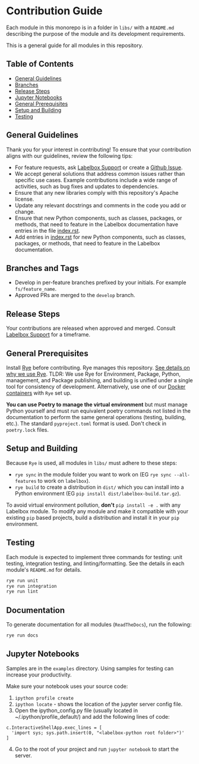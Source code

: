 # Contribution Guide

Each module in this monorepo is in a folder in `libs/` with a `README.md` describing the purpose of the module and its development requirements. 

This is a general guide for all modules in this repository.

## Table of Contents

- [General Guidelines](#general-guidelines)
- [Branches](#branches-and-tags)
- [Release Steps](#release-steps)
- [Jupyter Notebooks](#jupyter-notebooks)
- [General Prerequisites](#general-prerequisites)
- [Setup and Building](#setup-and-building)
- [Testing](#testing)

## General Guidelines

Thank you for your interest in contributing! To ensure that your contribution aligns with our guidelines, review the following tips:

* For feature requests, ask [Labelbox Support](https://docs.labelbox.com/docs/contacting-customer-support) or create a [Github Issue](https://github.com/Labelbox/labelbox-python/issues).
* We accept general solutions that address common issues rather than specific use cases. Example contributions include a wide range of activities, such as bug fixes and updates to dependencies.
* Ensure that any new libraries comply with this repository's Apache license.
* Update any relevant docstrings and comments in the code you add or change.
* Ensure that new Python components, such as classes, packages, or methods, that need to feature in the Labelbox documentation have entries in the file [index.rst](https://github.com/Labelbox/labelbox-python/blob/develop/docs/source/index.rst).
* Add entries in [index.rst](https://github.com/Labelbox/labelbox-python/blob/develop/docs/source/index.rst) for new Python components, such as classes, packages, or methods, that need to feature in the Labelbox documentation.

## Branches and Tags

* Develop in per-feature branches prefixed by your initials. For example `fs/feature_name`.
* Approved PRs are merged to the `develop` branch.

## Release Steps

Your contributions are released when approved and merged. Consult [Labelbox Support](https://docs.labelbox.com/docs/contacting-customer-support) for a timeframe.

## General Prerequisites

Install [Rye](https://rye-up.com/) before contributing. Rye manages this repository. [See details on why we use Rye](https://alpopkes.com/posts/python/packaging_tools/). TLDR: We use Rye for Environment, Package, Python, management, and Package publishing, and building is unified under a single tool for consistency of development. Alternatively, use one of our [Docker containers](https://github.com/Labelbox/labelbox-python/pkgs/container/labelbox-python) with `Rye` set up.

**You can use Poetry to manage the virtual environment** but must manage Python yourself and must run equivalent poetry commands not listed in the documentation to perform the same general operations (testing, building, etc.). The standard `pyproject.toml` format is used. Don't check in `poetry.lock` files.

## Setup and Building

Because `Rye` is used, all modules in `libs/` must adhere to these steps:

* `rye sync` in the module folder you want to work on (EG `rye sync --all-features` to work on `labelbox`).
* `rye build` to create a distribution in `dist/` which you can install into a Python environment (EG `pip install dist/labelbox-build.tar.gz`).

To avoid virtual environment pollution, **don't** `pip install -e .` with any Labelbox module. To modify any module and make it compatible with your existing `pip` based projects, build a distribution and install it in your `pip` environment.

## Testing

Each module is expected to implement three commands for testing: unit testing, integration testing, and linting/formatting. See the details in each module's `README.md` for details.

```bash
rye run unit
rye run integration
rye run lint
```

## Documentation

To generate documentation for all modules (`ReadTheDocs`), run the following:

```bash
rye run docs
```

## Jupyter Notebooks

Samples are in the `examples` directory. Using samples for testing can increase your productivity.

Make sure your notebook uses your source code:
1. `ipython profile create`
2. `ipython locate` - shows the location of the jupyter server config file.
3. Open the ipython_config.py file (usually located in ~/.ipython/profile_default/) and add the following lines of code: 
```
c.InteractiveShellApp.exec_lines = [
  'import sys; sys.path.insert(0, "<labelbox-python root folder>")'
]
```
4. Go to the root of your project and run `jupyter notebook` to start the server.
